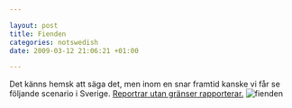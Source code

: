 ```yaml
--- 

layout: post
title: Fienden 
categories: notswedish
date: 2009-03-12 21:06:21 +01:00 

---
```


Det känns hemsk att säga det, men inom en snar framtid kanske vi får se följande scenario i Sverige. [Reportrar utan gränser rapporterar.](http://www.svd.se/nyheter/utrikes/artikel_2584979.svd) ![fienden](images/fienden.jpg "fienden") 
